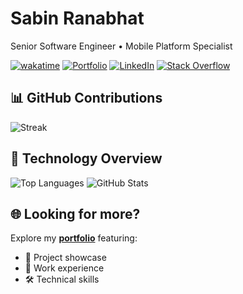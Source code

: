# Sabin Ranabhat
Senior Software Engineer • Mobile Platform Specialist

[![wakatime](https://wakatime.com/badge/user/f0f00d81-b991-4f9f-a9cb-5677ca689281.svg)](https://wakatime.com/@f0f00d81-b991-4f9f-a9cb-5677ca689281)
[![Portfolio](https://img.shields.io/badge/Portfolio-Visit_My_Website-4CAF50)](https://sawin.com.np)
[![LinkedIn](https://img.shields.io/badge/LinkedIn-Connect-0077B5)](https://www.linkedin.com/in/sawin0/)
[![Stack Overflow](https://img.shields.io/badge/Stack_Overflow-Follow-FE7A16)](https://stackoverflow.com/users/5391008/sawin0)

## 📊 GitHub Contributions
![Streak](https://github-readme-streak-stats.herokuapp.com/?user=sawin0&theme=onedark&hide_border=true)

## 📱 Technology Overview
![Top Languages](https://github-readme-stats.vercel.app/api/top-langs/?username=sawin0&layout=compact&theme=onedark)
![GitHub Stats](https://github-readme-stats.vercel.app/api?username=sawin0&show_icons=true&theme=onedark)

## 🌐 Looking for more?
Explore my **[portfolio](https://sawin.com.np)** featuring:
- 📱 Project showcase
- 💼 Work experience
- 🛠️ Technical skills
